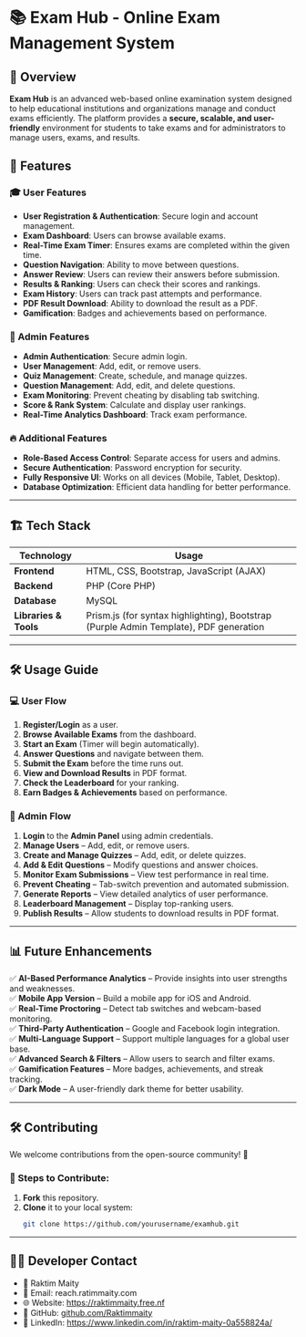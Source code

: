 # 📚 Exam Hub - Online Exam Management System

## 📖 Overview

**Exam Hub** is an advanced web-based online examination system designed to help educational institutions and organizations manage and conduct exams efficiently. The platform provides a **secure, scalable, and user-friendly** environment for students to take exams and for administrators to manage users, exams, and results.

## 🎯 Features

### 🎓 User Features
- **User Registration & Authentication**: Secure login and account management.
- **Exam Dashboard**: Users can browse available exams.
- **Real-Time Exam Timer**: Ensures exams are completed within the given time.
- **Question Navigation**: Ability to move between questions.
- **Answer Review**: Users can review their answers before submission.
- **Results & Ranking**: Users can check their scores and rankings.
- **Exam History**: Users can track past attempts and performance.
- **PDF Result Download**: Ability to download the result as a PDF.
- **Gamification**: Badges and achievements based on performance.

### 🔑 Admin Features
- **Admin Authentication**: Secure admin login.
- **User Management**: Add, edit, or remove users.
- **Quiz Management**: Create, schedule, and manage quizzes.
- **Question Management**: Add, edit, and delete questions.
- **Exam Monitoring**: Prevent cheating by disabling tab switching.
- **Score & Rank System**: Calculate and display user rankings.
- **Real-Time Analytics Dashboard**: Track exam performance.

### 🔥 Additional Features
- **Role-Based Access Control**: Separate access for users and admins.
- **Secure Authentication**: Password encryption for security.
- **Fully Responsive UI**: Works on all devices (Mobile, Tablet, Desktop).
- **Database Optimization**: Efficient data handling for better performance.

---

## 🏗️ Tech Stack

| Technology | Usage |
|------------|--------|
| **Frontend** | HTML, CSS, Bootstrap, JavaScript (AJAX) |
| **Backend** | PHP (Core PHP) |
| **Database** | MySQL |
| **Libraries & Tools** | Prism.js (for syntax highlighting), Bootstrap (Purple Admin Template), PDF generation |

---

## 🛠️ Usage Guide

### 💻 User Flow
1. **Register/Login** as a user.
2. **Browse Available Exams** from the dashboard.
3. **Start an Exam** (Timer will begin automatically).
4. **Answer Questions** and navigate between them.
5. **Submit the Exam** before the time runs out.
6. **View and Download Results** in PDF format.
7. **Check the Leaderboard** for your ranking.
8. **Earn Badges & Achievements** based on performance.

### 🔑 Admin Flow
1. **Login** to the **Admin Panel** using admin credentials.
2. **Manage Users** – Add, edit, or remove users.
3. **Create and Manage Quizzes** – Add, edit, or delete quizzes.
4. **Add & Edit Questions** – Modify questions and answer choices.
5. **Monitor Exam Submissions** – View test performance in real time.
6. **Prevent Cheating** – Tab-switch prevention and automated submission.
7. **Generate Reports** – View detailed analytics of user performance.
8. **Leaderboard Management** – Display top-ranking users.
9. **Publish Results** – Allow students to download results in PDF format.

---

## 📊 Future Enhancements

✅ **AI-Based Performance Analytics** – Provide insights into user strengths and weaknesses.  
✅ **Mobile App Version** – Build a mobile app for iOS and Android.  
✅ **Real-Time Proctoring** – Detect tab switches and webcam-based monitoring.  
✅ **Third-Party Authentication** – Google and Facebook login integration.  
✅ **Multi-Language Support** – Support multiple languages for a global user base.  
✅ **Advanced Search & Filters** – Allow users to search and filter exams.  
✅ **Gamification Features** – More badges, achievements, and streak tracking.  
✅ **Dark Mode** – A user-friendly dark theme for better usability.  

---

## 🛠️ Contributing

We welcome contributions from the open-source community! 🚀

### 📌 Steps to Contribute:
1. **Fork** this repository.
2. **Clone** it to your local system:
   ```sh
   git clone https://github.com/yourusername/examhub.git

---

## 👨‍💻 Developer Contact
 * 👤 Raktim Maity
 * 📧 Email: reach.ratimmaity.com
 * 🌐 Website: https://raktimmaity.free.nf
 * 🔗 GitHub: [github.com/Raktimmaity](https://github.com/Raktimmaity/)
 * 📌 LinkedIn: https://www.linkedin.com/in/raktim-maity-0a558824a/
